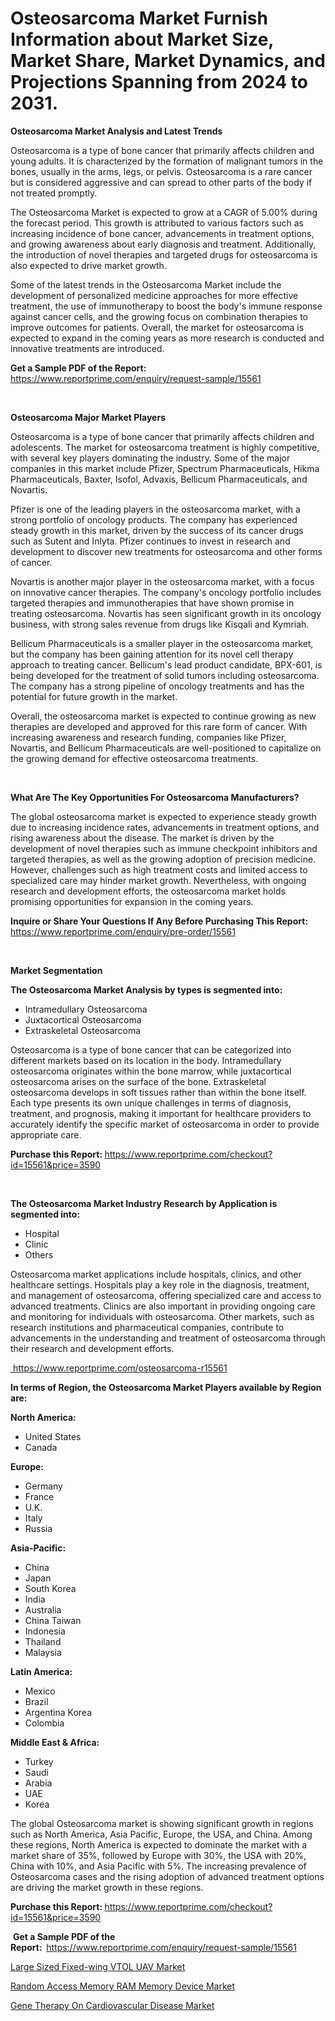 <p><h1>Osteosarcoma Market Furnish Information about Market Size, Market Share, Market Dynamics, and Projections Spanning from 2024 to 2031.</h1></p><p><strong>Osteosarcoma Market Analysis and Latest Trends</strong></p>
<p><p>Osteosarcoma is a type of bone cancer that primarily affects children and young adults. It is characterized by the formation of malignant tumors in the bones, usually in the arms, legs, or pelvis. Osteosarcoma is a rare cancer but is considered aggressive and can spread to other parts of the body if not treated promptly.</p><p>The Osteosarcoma Market is expected to grow at a CAGR of 5.00% during the forecast period. This growth is attributed to various factors such as increasing incidence of bone cancer, advancements in treatment options, and growing awareness about early diagnosis and treatment. Additionally, the introduction of novel therapies and targeted drugs for osteosarcoma is also expected to drive market growth.</p><p>Some of the latest trends in the Osteosarcoma Market include the development of personalized medicine approaches for more effective treatment, the use of immunotherapy to boost the body's immune response against cancer cells, and the growing focus on combination therapies to improve outcomes for patients. Overall, the market for osteosarcoma is expected to expand in the coming years as more research is conducted and innovative treatments are introduced.</p></p>
<p><strong>Get a Sample PDF of the Report:&nbsp;</strong> <a href="https://www.reportprime.com/enquiry/request-sample/15561">https://www.reportprime.com/enquiry/request-sample/15561</a></p>
<p>&nbsp;</p>
<p><strong>Osteosarcoma Major Market Players</strong></p>
<p><p>Osteosarcoma is a type of bone cancer that primarily affects children and adolescents. The market for osteosarcoma treatment is highly competitive, with several key players dominating the industry. Some of the major companies in this market include Pfizer, Spectrum Pharmaceuticals, Hikma Pharmaceuticals, Baxter, Isofol, Advaxis, Bellicum Pharmaceuticals, and Novartis.</p><p>Pfizer is one of the leading players in the osteosarcoma market, with a strong portfolio of oncology products. The company has experienced steady growth in this market, driven by the success of its cancer drugs such as Sutent and Inlyta. Pfizer continues to invest in research and development to discover new treatments for osteosarcoma and other forms of cancer.</p><p>Novartis is another major player in the osteosarcoma market, with a focus on innovative cancer therapies. The company's oncology portfolio includes targeted therapies and immunotherapies that have shown promise in treating osteosarcoma. Novartis has seen significant growth in its oncology business, with strong sales revenue from drugs like Kisqali and Kymriah.</p><p>Bellicum Pharmaceuticals is a smaller player in the osteosarcoma market, but the company has been gaining attention for its novel cell therapy approach to treating cancer. Bellicum's lead product candidate, BPX-601, is being developed for the treatment of solid tumors including osteosarcoma. The company has a strong pipeline of oncology treatments and has the potential for future growth in the market.</p><p>Overall, the osteosarcoma market is expected to continue growing as new therapies are developed and approved for this rare form of cancer. With increasing awareness and research funding, companies like Pfizer, Novartis, and Bellicum Pharmaceuticals are well-positioned to capitalize on the growing demand for effective osteosarcoma treatments.</p></p>
<p>&nbsp;</p>
<p><strong>What Are The Key Opportunities For Osteosarcoma Manufacturers?</strong></p>
<p><p>The global osteosarcoma market is expected to experience steady growth due to increasing incidence rates, advancements in treatment options, and rising awareness about the disease. The market is driven by the development of novel therapies such as immune checkpoint inhibitors and targeted therapies, as well as the growing adoption of precision medicine. However, challenges such as high treatment costs and limited access to specialized care may hinder market growth. Nevertheless, with ongoing research and development efforts, the osteosarcoma market holds promising opportunities for expansion in the coming years.</p></p>
<p><strong>Inquire or Share Your Questions If Any Before Purchasing This Report:</strong> <a href="https://www.reportprime.com/enquiry/pre-order/15561">https://www.reportprime.com/enquiry/pre-order/15561</a></p>
<p>&nbsp;</p>
<p><strong>Market Segmentation</strong></p>
<p><strong>The Osteosarcoma Market Analysis by types is segmented into:</strong></p>
<p><ul><li>Intramedullary Osteosarcoma</li><li>Juxtacortical Osteosarcoma</li><li>Extraskeletal Osteosarcoma</li></ul></p>
<p><p>Osteosarcoma is a type of bone cancer that can be categorized into different markets based on its location in the body. Intramedullary osteosarcoma originates within the bone marrow, while juxtacortical osteosarcoma arises on the surface of the bone. Extraskeletal osteosarcoma develops in soft tissues rather than within the bone itself. Each type presents its own unique challenges in terms of diagnosis, treatment, and prognosis, making it important for healthcare providers to accurately identify the specific market of osteosarcoma in order to provide appropriate care.</p></p>
<p><strong>Purchase this Report:&nbsp;</strong><a href="https://www.reportprime.com/checkout?id=15561&price=3590">https://www.reportprime.com/checkout?id=15561&price=3590</a></p>
<p>&nbsp;</p>
<p><strong>The Osteosarcoma Market Industry Research by Application is segmented into:</strong></p>
<p><ul><li>Hospital</li><li>Clinic</li><li>Others</li></ul></p>
<p><p>Osteosarcoma market applications include hospitals, clinics, and other healthcare settings. Hospitals play a key role in the diagnosis, treatment, and management of osteosarcoma, offering specialized care and access to advanced treatments. Clinics are also important in providing ongoing care and monitoring for individuals with osteosarcoma. Other markets, such as research institutions and pharmaceutical companies, contribute to advancements in the understanding and treatment of osteosarcoma through their research and development efforts.</p></p>
<p><a href="https://www.reportprime.com/osteosarcoma-r15561">&nbsp;https://www.reportprime.com/osteosarcoma-r15561</a></p>
<p><strong>In terms of Region, the Osteosarcoma Market Players available by Region are:</strong></p>
<p>
    <p> <strong> North America: </strong>
        <ul>
            <li>United States</li>
            <li>Canada</li>
        </ul>
        </p> 
    <p> <strong> Europe: </strong>
        <ul>
            <li>Germany</li>
            <li>France</li>
            <li>U.K.</li>
            <li>Italy</li>
            <li>Russia</li>
        </ul>
        </p> 
    <p> <strong> Asia-Pacific: </strong>
        <ul>
            <li>China</li>
            <li>Japan</li>
            <li>South Korea</li>
            <li>India</li>
            <li>Australia</li>
            <li>China Taiwan</li>
            <li>Indonesia</li>
            <li>Thailand</li>
            <li>Malaysia</li>
        </ul>
        </p> 
    <p> <strong> Latin America: </strong>
        <ul>
            <li>Mexico</li>
            <li>Brazil</li>
            <li>Argentina Korea</li>
            <li>Colombia</li>
        </ul>
        </p> 
    <p> <strong> Middle East & Africa: </strong>
        <ul>
            <li>Turkey</li>
            <li>Saudi</li>
            <li>Arabia</li>
            <li>UAE</li>
            <li>Korea</li>
        </ul>
    </p>
    </p>
<p><p>The global Osteosarcoma market is showing significant growth in regions such as North America, Asia Pacific, Europe, the USA, and China. Among these regions, North America is expected to dominate the market with a market share of 35%, followed by Europe with 30%, the USA with 20%, China with 10%, and Asia Pacific with 5%. The increasing prevalence of Osteosarcoma cases and the rising adoption of advanced treatment options are driving the market growth in these regions.</p></p>
<p><strong>Purchase this Report: </strong><a href="https://www.reportprime.com/checkout?id=15561&price=3590">https://www.reportprime.com/checkout?id=15561&price=3590</a></p>
<p>&nbsp;<strong>Get a Sample PDF of the Report:&nbsp;&nbsp;</strong><a href="https://www.reportprime.com/enquiry/request-sample/15561">https://www.reportprime.com/enquiry/request-sample/15561</a></p>
<p><strong></strong></p>
<p><p><a href="https://www.linkedin.com/pulse/large-sized-fixed-wing-vtol-uav-market-size-growing-forecasted-jcfwe?trackingId=kPo9%2FZmgdI8aNfZQ%2Bq5GMQ%3D%3D">Large Sized Fixed-wing VTOL UAV Market</a></p><p><a href="https://www.linkedin.com/pulse/random-access-memory-ram-device-market-size-examines-its-pwhne?trackingId=qcXLGWZnP4nGdlM9NFXu7A%3D%3D">Random Access Memory RAM Memory Device Market</a></p><p><a href="https://www.linkedin.com/pulse/gene-therapy-cardiovascular-disease-market-size-reflecting-ffkpe?trackingId=PpDhpG%2BUAbNOS3QtD4yu9A%3D%3D">Gene Therapy On Cardiovascular Disease Market</a></p></p>